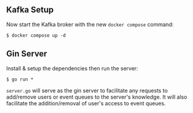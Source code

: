 ## Kafka Setup

Now start the Kafka broker with the new `docker compose` command:
```
$ docker compose up -d
```

## Gin Server

Install & setup the dependencies then run the server: 
```
$ go run *
```

`server.go` will serve as the gin server to facilitate any requests to add/remove users or event queues to the server's knowledge. It will also facilitate the addition/removal of user's access to event queues. 
